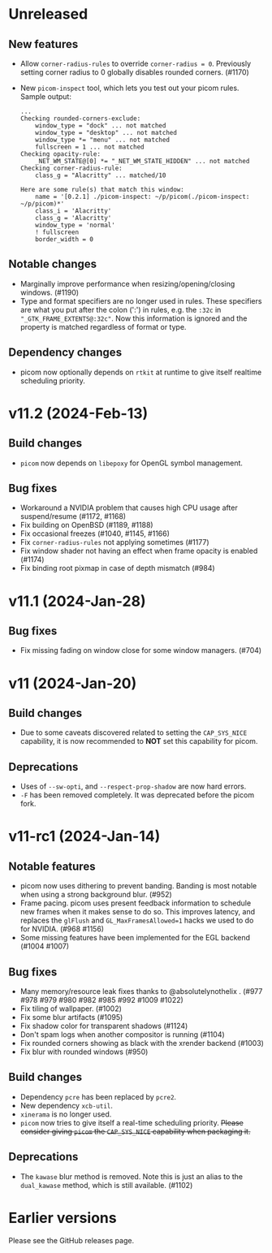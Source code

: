 # Unreleased

## New features

* Allow `corner-radius-rules` to override `corner-radius = 0`. Previously setting corner radius to 0 globally disables rounded corners. (#1170)
* New `picom-inspect` tool, which lets you test out your picom rules. Sample output:

  ```
  ...
  Checking rounded-corners-exclude:
      window_type = "dock" ... not matched
      window_type = "desktop" ... not matched
      window_type *= "menu" ... not matched
      fullscreen = 1 ... not matched
  Checking opacity-rule:
      _NET_WM_STATE@[0] *= "_NET_WM_STATE_HIDDEN" ... not matched
  Checking corner-radius-rule:
      class_g = "Alacritty" ... matched/10

  Here are some rule(s) that match this window:
      name = '[0.2.1] ./picom-inspect: ~/p/picom(./picom-inspect: ~/p/picom)*'
      class_i = 'Alacritty'
      class_g = 'Alacritty'
      window_type = 'normal'
      ! fullscreen
      border_width = 0
  ```

## Notable changes

* Marginally improve performance when resizing/opening/closing windows. (#1190)
* Type and format specifiers are no longer used in rules. These specifiers are what you put after the colon (':') in rules, e.g. the `:32c` in `"_GTK_FRAME_EXTENTS@:32c"`. Now this information is ignored and the property is matched regardless of format or type.

## Dependency changes

* picom now optionally depends on `rtkit` at runtime to give itself realtime scheduling priority.

# v11.2 (2024-Feb-13)

## Build changes

* `picom` now depends on `libepoxy` for OpenGL symbol management.

## Bug fixes

* Workaround a NVIDIA problem that causes high CPU usage after suspend/resume (#1172, #1168)
* Fix building on OpenBSD (#1189, #1188)
* Fix occasional freezes (#1040, #1145, #1166)
* Fix `corner-radius-rules` not applying sometimes (#1177)
* Fix window shader not having an effect when frame opacity is enabled (#1174)
* Fix binding root pixmap in case of depth mismatch (#984)

# v11.1 (2024-Jan-28)

## Bug fixes

* Fix missing fading on window close for some window managers. (#704)

# v11 (2024-Jan-20)

## Build changes

* Due to some caveats discovered related to setting the `CAP_SYS_NICE` capability, it is now recommended to **NOT** set this capability for picom.

## Deprecations

* Uses of `--sw-opti`, and `--respect-prop-shadow` are now hard errors.
* `-F` has been removed completely. It was deprecated before the picom fork.

# v11-rc1 (2024-Jan-14)

## Notable features

* picom now uses dithering to prevent banding. Banding is most notable when using a strong background blur. (#952)
* Frame pacing. picom uses present feedback information to schedule new frames when it makes sense to do so. This improves latency, and replaces the `glFlush` and `GL_MaxFramesAllowed=1` hacks we used to do for NVIDIA. (#968 #1156)
* Some missing features have been implemented for the EGL backend (#1004 #1007)

## Bug fixes

* Many memory/resource leak fixes thanks to @absolutelynothelix . (#977 #978 #979 #980 #982 #985 #992 #1009 #1022)
* Fix tiling of wallpaper. (#1002)
* Fix some blur artifacts (#1095)
* Fix shadow color for transparent shadows (#1124)
* Don't spam logs when another compositor is running (#1104)
* Fix rounded corners showing as black with the xrender backend (#1003)
* Fix blur with rounded windows (#950)

## Build changes

* Dependency `pcre` has been replaced by `pcre2`.
* New dependency `xcb-util`.
* `xinerama` is no longer used.
* `picom` now tries to give itself a real-time scheduling priority. ~~Please consider giving `picom` the `CAP_SYS_NICE` capability when packaging it.~~

## Deprecations

* The `kawase` blur method is removed. Note this is just an alias to the `dual_kawase` method, which is still available. (#1102)

# Earlier versions

Please see the GitHub releases page.
